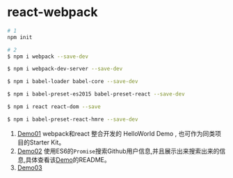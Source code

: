 # react-webpack

```bash
# 1
npm init

# 2
$ npm i webpack --save-dev

$ npm i webpack-dev-server --save-dev

$ npm i babel-loader babel-core --save-dev

$ npm i babel-preset-es2015 babel-preset-react --save-dev

$ npm i react react-dom --save

$ npm i babel-preset-react-hmre --save-dev


```

1. [Demo01](demo01/) webpack和react 整合开发的 HelloWorld Demo , 也可作为同类项目的Starter Kit。
2. [Demo02](demo02/) 使用ES6的`Promise`搜索Github用户信息,并且展示出来搜索出来的信息,具体查看该[Demo](demo02/)的README。
3. [Demo03](demo03/) 
